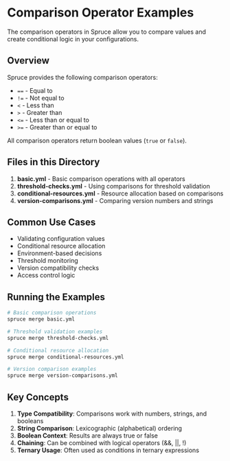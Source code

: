 # Comparison Operator Examples

The comparison operators in Spruce allow you to compare values and create conditional logic in your configurations.

## Overview

Spruce provides the following comparison operators:
- `==` - Equal to
- `!=` - Not equal to
- `<` - Less than
- `>` - Greater than
- `<=` - Less than or equal to
- `>=` - Greater than or equal to

All comparison operators return boolean values (`true` or `false`).

## Files in this Directory

1. **basic.yml** - Basic comparison operations with all operators
2. **threshold-checks.yml** - Using comparisons for threshold validation
3. **conditional-resources.yml** - Resource allocation based on comparisons
4. **version-comparisons.yml** - Comparing version numbers and strings

## Common Use Cases

- Validating configuration values
- Conditional resource allocation
- Environment-based decisions
- Threshold monitoring
- Version compatibility checks
- Access control logic

## Running the Examples

```bash
# Basic comparison operations
spruce merge basic.yml

# Threshold validation examples
spruce merge threshold-checks.yml

# Conditional resource allocation
spruce merge conditional-resources.yml

# Version comparison examples
spruce merge version-comparisons.yml
```

## Key Concepts

1. **Type Compatibility**: Comparisons work with numbers, strings, and booleans
2. **String Comparison**: Lexicographic (alphabetical) ordering
3. **Boolean Context**: Results are always true or false
4. **Chaining**: Can be combined with logical operators (&&, ||, !)
5. **Ternary Usage**: Often used as conditions in ternary expressions